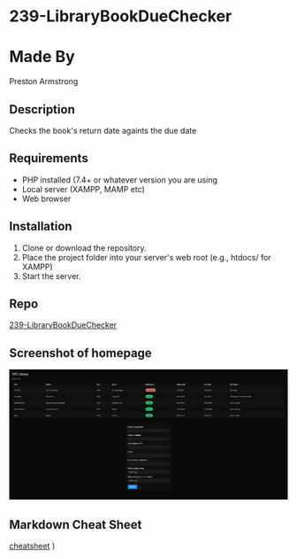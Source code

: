 # 239-LibraryBookDueChecker 
# Made By
Preston Armstrong
 
## Description 
Checks the book's return date againts the due date 
 
## Requirements 
- PHP installed (7.4+ or whatever version you are using
- Local server (XAMPP, MAMP etc) 
- Web browser 
 
## Installation 
1. Clone or download the repository. 
2. Place the project folder into your server's web root (e.g., htdocs/ for XAMPP) 
3. Start the server. 
 
## Repo 
[239-LibraryBookDueChecker](https://github.com/PresnoArmweak/239-LibraryBookDueChecker) 
 
## Screenshot of homepage 
![alt](exampleScreenShot.png) 
 
## Markdown Cheat Sheet 
[cheatsheet](https://www.markdownguide.org/cheat-sheet/) ) 
